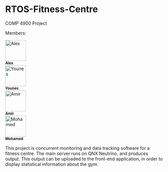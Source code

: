 # RTOS-Fitness-Centre
COMP 4900 Project

Members:

<td><a href="https://github.com/alexbhas"><img src="https://avatars.githubusercontent.com/alexbhas" width="66px;" alt="Alex"/><br /><sub><b>Alex</b></sub></a><br /></td>

<td><a href="https://github.com/younesbram"><img src="https://avatars.githubusercontent.com/younesbram" width="66px;" alt="Younes"/><br /><sub><b>Younes</b></sub></a><br /></td> 

<td><a href="https://github.com/Blahmir"><img src="https://avatars.githubusercontent.com/blahmir" width="66px;" alt="Amir"/><br /><sub><b>Amir</b></sub></a><br /></td>

<td><a href="https://github.com/Mohman556"><img src="https://avatars.githubusercontent.com/mohman556" width="66px;" alt="Mohamed"/><br /><sub><b>Mohamed</b></sub></a><br /></td>

This project is concurrent monitoring and data tracking software for a fitness centre. The main server runs on QNX Neutrino, and produces output. This output can be uploaded to the front-end application, in order to display statistical information about the gym.
